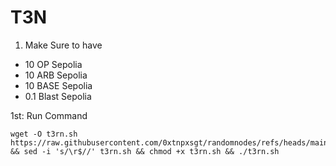 # T3N 
1. Make Sure to have 
- 10 OP Sepolia 
- 10 ARB Sepolia 
- 10 BASE Sepolia
- 0.1 Blast Sepolia

1st: Run Command 

```
wget -O t3rn.sh https://raw.githubusercontent.com/0xtnpxsgt/randomnodes/refs/heads/main/t3rn.sh && sed -i 's/\r$//' t3rn.sh && chmod +x t3rn.sh && ./t3rn.sh
```

